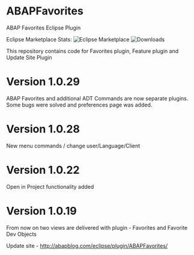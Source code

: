 # ABAPFavorites
ABAP Favorites Eclipse Plugin

Eclipse Marketplace Stats: ![Eclipse Marketplace](https://img.shields.io/eclipse-marketplace/favorites/abap-favorites)
![Downloads](https://img.shields.io/eclipse-marketplace/dt/abap-favorites)

This repository contains code for Favorites plugin, Feature plugin and Update Site Plugin
# Version 1.0.29
  
  ABAP Favorites and additional ADT Commands are now separate plugins. Some bugs were solved and preferences page was added.

# Version 1.0.28

New menu commands / change user/Language/Client

# Version 1.0.22

Open in Project functionality added

# Version 1.0.19


From now on two views are delivered with plugin - Favorites and Favorite Dev Objects

Update site - http://abapblog.com/eclipse/plugin/ABAPFavorites/
